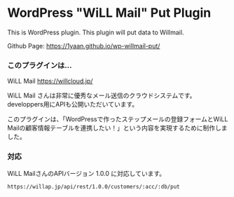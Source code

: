 # WordPress "WiLL Mail" Put Plugin
This is WordPress plugin. This plugin will put data to Willmail.

Github Page: https://1yaan.github.io/wp-willmail-put/

### このプラグインは...

WiLL Mail https://willcloud.jp/

WiLL Mail さんは非常に優秀なメール送信のクラウドシステムです。
developpers用にAPIも公開いただいています。

このプラグインは、「WordPressで作ったステップメールの登録フォームとWiLL Mailの顧客情報テーブルを連携したい！」という内容を実現するために制作しました。

### 対応

WiLL MailさんのAPIバージョン 1.0.0 に対応しています。

```
https://willap.jp/api/rest/1.0.0/customers/:acc/:db/put
```
